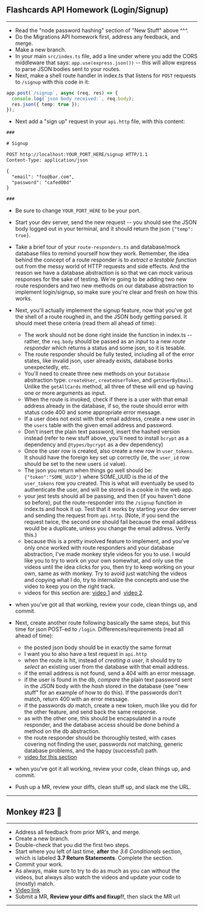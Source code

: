## Flashcards API Homework (Login/Signup)

---

- Read the "node password hashing" section of "New Stuff" above ^^^.
- Do the Migrations API homework first, address any feedback, and merge.
- Make a new branch.
- In your main `src/index.ts` file, add a line under where you add the CORS
  middleware that says: `app.use(express.json())` -- this will allow express to
  parse JSON bodies sent to your routes.
- Next, make a shell route handler in index.ts that listens for `POST` requests
  to `/signup` with this code in it:

```ts
app.post(`/signup`, async (req, res) => {
  console.log(`json body received:`, req.body);
  res.json({ temp: true });
});
```

- Next add a "sign up" request in your `api.http` file, with this content:

```txt
###

# Signup

POST http://localhost:YOUR_PORT_HERE/signup HTTP/1.1
Content-Type: application/json

{
  "email": "foo@bar.com",
  "password": "cafed00d"
}

###
```

- Be sure to change `YOUR_PORT_HERE` to be your port.
- Start your dev server, send the new request -- you should see the JSON body
  logged out in your terminal, and it should return the json `{"temp": true}`.
- Take a brief tour of your `route-responders.ts` and database/mock database
  files to remind yourself how they work. Remember, the idea behind the concept
  of a route responder is to _extract a testable function_ out from the messy
  world of HTTP requests and side effects. And the reason we have a database
  abstraction is so that we can _mock_ various responses for the sake of
  testing. We're going to be adding two new route responders and two new methods
  on our database abstraction to implement login/signup, so make sure you're
  clear and fresh on how this works.
- Next, you'll actually implement the signup feature, now that you've got the
  shell of a route roughed in, and the JSON body getting parsed. It should meet
  these criteria (read them all ahead of time):

  - The work should not be done right inside the function in index.ts -- rather,
    the `req.body` should be passed as an _input_ to a new _route responder_
    which returns a status and some json, so it is tesable.
  - The route responder should be fully tested, including all of the error
    states, like invalid json, user already exists, database borks unexpectedly,
    etc.
  - You'll need to create three new methods on your `Database` abstraction type:
    `createUser`, `createUserToken`, and `getUserByEmail`. Unlike the
    `getAllCards` method, all three of these will end up having one or more
    arguments as input.
  - When the route is invoked, check if there is a user with that email address
    already in the database, if so, the route should error with status code 400
    and some appropriate error message.
  - If a user does not exist with that email address, create a new user in the
    `users` table with the given email address and password.
  - Don't insert the plain text password, insert the hashed version instead
    (refer to new stuff above, you'll need to install `bcrypt` as a dependency
    and `@types/bycrypt` as a dev dependency)
  - Once the user row is created, also create a new row in `user_tokens`. It
    should have the foreign key set up correctly (ie, the `user_id` row should
    be set to the new users `id` value).
  - The json you return when things go well should be: `{"token":"SOME_UUID"}`
    where SOME_UUID is the id of the `user_tokens` row you created. This is what
    will eventually be used to authenticate the user, and will be stored in a
    cookie in the web app.
  - your jest tests should all be passing, and then (if you haven't done so
    before), put the route-responder into the `/signup` function in index.ts and
    hook it up. Test that it works by starting your dev server and sending the
    request from `api.http`. (Note, if you send the request twice, the second
    one should fail because the email address would be a duplicate, unless you
    change the email address. Verify this.)
  - because this is a pretty involved feature to implement, and you've only once
    worked with route responders and your database abstraction, I've made monkey
    style videos for you to use. I would like you to try to work on your own
    somewhat, and only use the videos until the idea clicks for you, then try to
    keep working on your own, same as with monkey. Try to avoid just watching
    the videos and copying what I do, try to internalize the concepts and use
    the video to keep you on the right track.
  - videos for this section are:
    [video 1](https://flp-assets.nyc3.digitaloceanspaces.com/storage/htc-videos/flashcards/09--login-signup-pt1.mp4)
    and&nbsp;
    [video 2](https://flp-assets.nyc3.digitaloceanspaces.com/storage/htc-videos/flashcards/10--login-signup-pt2.mp4).

- when you've got all that working, review your code, clean things up, and
  commit.
- Next, create another route following basically the same steps, but this time
  for json POST-ed to `/login`. Differences/requirements (read all ahead of
  time):
  - the posted json body should be in exactly the same format
  - I want you to also have a test request in `api.http`
  - when the route is hit, instead of _creating a user_, it should try to
    _select_ an existing user from the database with that email address.
  - if the email address is not found, send a 404 with an error message.
  - if the user is found in the db, _compare_ the plain text password sent in
    the JSON body with the _hash_ stored in the database (see "new stuff" for an
    example of how to do this). If the passwords don't match, return 400 with an
    error message.
  - if the passwords _do_ match, create a new token, much like you did for the
    other feature, and send back the same response.
  - as with the other one, this should be encapsulated in a route responder, and
    the database access should be done behind a method on the db abstraction.
  - the route responder should be thoroughly tested, with cases covering not
    finding the user, passwords not matching, generic database problems, and the
    happy (successful) path.
  - [video for this section](https://flp-assets.nyc3.digitaloceanspaces.com/storage/htc-videos/flashcards/11--login-signup-pt3.mp4)
- when you've got it all working, review your code, clean things up, and commit.
- Push up a MR, review your diffs, clean stuff up, and slack me the URL.

---

## Monkey #23 🐒

---

- Address all feedback from prior MR's, and merge.
- Create a new branch.
- Double-check that you did the first two steps.
- Start where you left of last time, **after** the _3.6 Conditionals_ section,
  which is labeled **3.7 Return Statements**. Complete the section.
- Commit your work.
- As always, make sure to try to do as much as you can without the videos, but
  always also watch the videos and update your code to (mostly) match.
- [Video link](https://flp-assets.nyc3.digitaloceanspaces.com/storage/htc-videos/monkey/33--3.7-eval-return-statements.mp4)
- Submit a MR, **Review your diffs and fixup!!**, then slack the MR url

---
